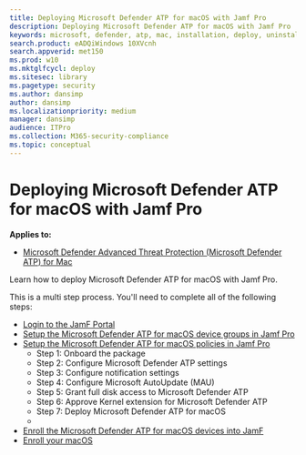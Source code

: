 ```yaml
---
title: Deploying Microsoft Defender ATP for macOS with Jamf Pro
description: Deploying Microsoft Defender ATP for macOS with Jamf Pro
keywords: microsoft, defender, atp, mac, installation, deploy, uninstallation, intune, jamfpro, macos, catalina, mojave, high sierra
search.product: eADQiWindows 10XVcnh
search.appverid: met150
ms.prod: w10
ms.mktglfcycl: deploy
ms.sitesec: library
ms.pagetype: security
ms.author: dansimp
author: dansimp
ms.localizationpriority: medium
manager: dansimp
audience: ITPro
ms.collection: M365-security-compliance 
ms.topic: conceptual
---
```


# Deploying Microsoft Defender ATP for macOS with Jamf Pro

**Applies to:**

- [Microsoft Defender Advanced Threat Protection (Microsoft Defender ATP) for Mac](microsoft-defender-atp-mac.md)

Learn how to deploy Microsoft Defender ATP for macOS with Jamf Pro.

This is a multi step process. You'll need to complete all of the following steps:

- [Login to the JamF Portal](mac-install-jamfpro-login.md)
- [Setup the Microsoft Defender ATP for macOS device groups in Jamf Pro](mac-jamfpro-device-groups.md)
- [Setup the Microsoft Defender ATP for macOS policies in Jamf Pro](mac-jamfpro-policies.md)
  - Step 1: Onboard the package
  - Step 2: Configure Microsoft Defender ATP settings
  - Step 3: Configure notification settings
  - Step 4: Configure Microsoft AutoUpdate (MAU)
  - Step 5: Grant full disk access to Microsoft Defender ATP
  - Step 6: Approve Kernel extension for Microsoft Defender ATP
  - Step 7: Deploy Microsoft Defender ATP for macOS
  - 
- [Enroll the Microsoft Defender ATP for macOS devices into JamF]()
- [Enroll your macOS]()





